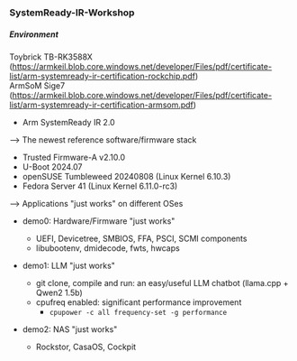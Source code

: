 ### SystemReady-IR-Workshop

##### Environment

Toybrick TB-RK3588X (https://armkeil.blob.core.windows.net/developer/Files/pdf/certificate-list/arm-systemready-ir-certification-rockchip.pdf) <br>
ArmSoM Sige7 (https://armkeil.blob.core.windows.net/developer/Files/pdf/certificate-list/arm-systemready-ir-certification-armsom.pdf) <br>

- Arm SystemReady IR 2.0

--> The newest reference software/firmware stack

- Trusted Firmware-A v2.10.0
- U-Boot 2024.07
- openSUSE Tumbleweed 20240808 (Linux Kernel 6.10.3)
- Fedora Server 41 (Linux Kernel 6.11.0-rc3)

--> Applications "just works" on different OSes

- demo0: Hardware/Firmware "just works"
    - UEFI, Devicetree, SMBIOS, FFA, PSCI, SCMI components
    - libubootenv, dmidecode, fwts, hwcaps

- demo1: LLM "just works"
    - git clone, compile and run: an easy/useful LLM chatbot (llama.cpp + Qwen2 1.5b)
    - cpufreq enabled: significant performance improvement
        - `cpupower -c all frequency-set -g performance`

- demo2: NAS "just works"
    - Rockstor, CasaOS, Cockpit
